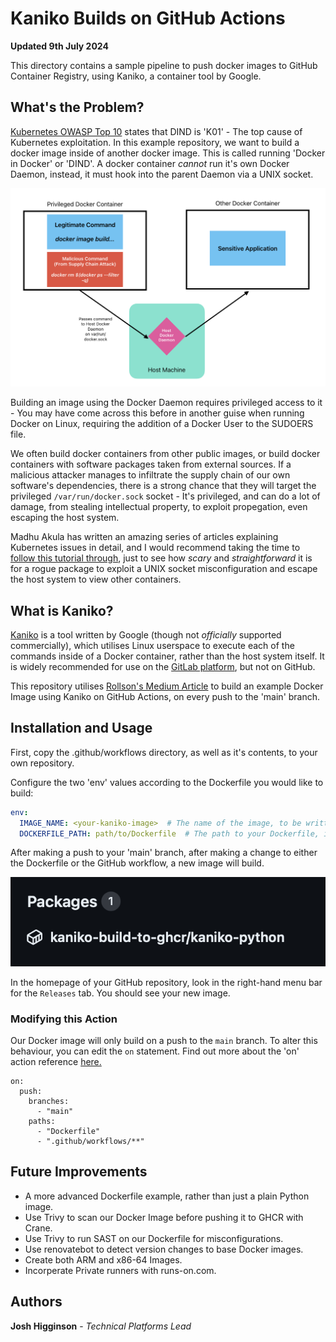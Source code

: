 [//]: # (Implicit Links Within Project)

[1]: https://docs.gitlab.com/ee/ci/docker/using_kaniko.html   "GitLab Kaniko Docs"
[2]: https://dev.to/ipo/using-kaniko-to-build-and-publish-container-image-with-github-action-on-github-self-hosted-runners-d5m   "Rollson Article"
[3]: https://github.com/GoogleContainerTools/kaniko   "Google Container Tools"
[4]: https://madhuakula.com/kubernetes-goat/docs/scenarios/scenario-2/docker-in-docker-exploitation-in-kubernetes-containers/   "KubeGoat"
[5]: https://owasp.org/www-project-kubernetes-top-ten/   "OWASP Kubernetes Top 10"
[6]: https://docs.github.com/en/actions/using-workflows/workflow-syntax-for-github-actions#on   "GitHub Actions ON reference"

# Kaniko Builds on GitHub Actions

__Updated 9th July 2024__

This directory contains a sample pipeline to push docker images to GitHub Container Registry, using Kaniko, a container tool by Google.

## What's the Problem?

[Kubernetes OWASP Top 10][5] states that DIND is 'K01' - The top cause of Kubernetes exploitation. In this example repository, we want to build a docker image inside of another docker image. This is called running 'Docker in Docker' or 'DIND'. A docker container *cannot* run it's own Docker Daemon, instead, it must hook into the parent Daemon via a UNIX socket.

![A diagram demonstrating a malicious Supply Chain Attack on a Docker Host.](.README_IMAGES/dind_example.png)

Building an image using the Docker Daemon requires privileged access to it - You may have come across this before in another guise when running Docker on Linux, requiring the addition of a Docker User to the SUDOERS file.

We often build docker containers from other public images, or build docker containers with software packages taken from external sources. If a malicious attacker manages to infiltrate the supply chain of our own software's dependencies, there is a strong chance that they will target the privileged `/var/run/docker.sock` socket - It's privileged, and can do a lot of damage, from stealing intellectual property, to exploit propegation, even escaping the host system.

Madhu Akula has written an amazing series of articles explaining Kubernetes issues in detail, and I would recommend taking the time to [follow this tutorial through][4], just to see how *scary* and *straightforward* it is for a rogue package to exploit a UNIX socket misconfiguration and escape the host system to view other containers.

## What is Kaniko?

[Kaniko][3] is a tool written by Google (though not *officially* supported commercially), which utilises Linux userspace to execute each of the commands inside of a Docker container, rather than the host system itself. It is widely recommended for use on the [GitLab platform][1], but not on GitHub.

This repository utilises [Rollson's Medium Article][2] to build an example Docker Image using Kaniko on GitHub Actions, on every push to the 'main' branch.

## Installation and Usage

First, copy the .github/workflows directory, as well as it's contents, to your own repository.

Configure the two 'env' values according to the Dockerfile you would like to build:

```yaml
env:
  IMAGE_NAME: <your-kaniko-image>  # The name of the image, to be written to GHCR as.
  DOCKERFILE_PATH: path/to/Dockerfile  # The path to your Dockerfile, in relation to the root directory of this repository.
```

After making a push to your 'main' branch, after making a change to either the Dockerfile or the GitHub workflow, a new image will build.


![A screenshot of the GitHub Releases Menu.](.README_IMAGES/release_example.png)

In the homepage of your GitHub repository, look in the right-hand menu bar for the `Releases` tab. You should see your new image.

### Modifying this Action

Our Docker image will only build on a push to the `main` branch. To alter this behaviour, you can edit the `on` statement. Find out more about the 'on' action reference [here.][6]

```
on:
  push:
    branches:
      - "main"
    paths:
      - "Dockerfile"
      - ".github/workflows/**"
```

## Future Improvements

- A more advanced Dockerfile example, rather than just a plain Python image.
- Use Trivy to scan our Docker Image before pushing it to GHCR with Crane.
- Use Trivy to run SAST on our Dockerfile for misconfigurations.
- Use renovatebot to detect version changes to base Docker images.
- Create both ARM and x86-64 Images.
- Incorperate Private runners with runs-on.com.

## Authors

**Josh Higginson** - _Technical Platforms Lead_